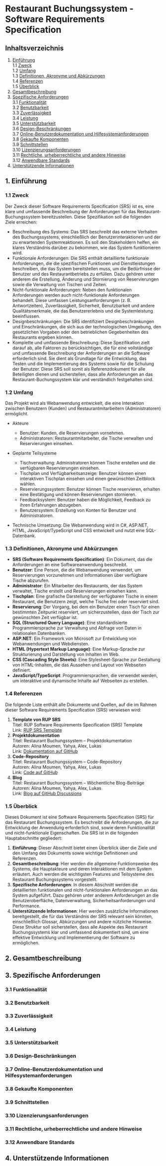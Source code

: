 # Restaurant Buchungssystem - Software Requirements Specification

## Inhaltsverzeichnis
1. [Einführung](#1-einführung)  
   1.1 [Zweck](#11-zweck)  
   1.2 [Umfang](#12-umfang)  
   1.3 [Definitionen, Akronyme und Abkürzungen](#13-definitionen-akronyme-und-abkürzungen)  
   1.4 [Referenzen](#14-referenzen)  
   1.5 [Überblick](#15-überblick)  
2. [Gesamtbeschreibung](#2-gesamtbeschreibung)  
3. [Spezifische Anforderungen](#3-spezifische-anforderungen)  
   3.1 [Funktionalität](#31-funktionalität)  
   3.2 [Benutzbarkeit](#32-benutzbarkeit)  
   3.3 [Zuverlässigkeit](#33-zuverlässigkeit)  
   3.4 [Leistung](#34-leistung)  
   3.5 [Unterstützbarkeit](#35-unterstützbarkeit)  
   3.6 [Design-Beschränkungen](#36-design-beschränkungen)  
   3.7 [Online-Benutzerdokumentation und Hilfesystemanforderungen](#37-online-benutzerdokumentation-und-hilfesystemanforderungen)  
   3.8 [Gekaufte Komponenten](#38-gekaufte-komponenten)  
   3.9 [Schnittstellen](#39-schnittstellen)  
   3.10 [Lizenzierungsanforderungen](#310-lizenzierungsanforderungen)  
   3.11 [Rechtliche, urheberrechtliche und andere Hinweise](#311-rechtliche-urheberrechtliche-und-andere-hinweise)  
   3.12 [Anwendbare Standards](#312-anwendbare-standards)  
4. [Unterstützende Informationen](#4-unterstützende-informationen)  

## 1. Einführung  

### 1.1 Zweck  
Der Zweck dieser Software Requirements Specification (SRS) ist es, eine klare und umfassende Beschreibung der Anforderungen für das Restaurant-Buchungssystem bereitzustellen. Diese Spezifikation soll die folgenden Ziele erreichen:
- Beschreibung des Systems: Das SRS beschreibt das externe Verhalten des Buchungssystems, einschließlich der Benutzerinteraktionen und der zu erwartenden Systemreaktionen. Es soll den Stakeholdern helfen, ein klares Verständnis darüber zu bekommen, wie das System funktionieren wird.
- Funktionale Anforderungen: Die SRS enthält detaillierte funktionale Anforderungen, die die spezifischen Funktionen und Dienstleistungen beschreiben, die das System bereitstellen muss, um die Bedürfnisse der Benutzer und des Restaurantbetriebs zu erfüllen. Dazu gehören unter anderem die Erstellung, Änderung und Stornierung von Reservierungen sowie die Verwaltung von Tischen und Zeiten.
- Nicht-funktionale Anforderungen: Neben den funktionalen Anforderungen werden auch nicht-funktionale Anforderungen behandelt. Diese umfassen Leistungsanforderungen (z. B. Antwortzeiten), Zuverlässigkeit, Sicherheit, Benutzbarkeit und andere Qualitätsmerkmale, die das Benutzererlebnis und die Systemleistung beeinflussen.
- Designbeschränkungen: Die SRS identifiziert Designbeschränkungen und Einschränkungen, die sich aus der technologischen Umgebung, den gesetzlichen Vorgaben oder den betrieblichen Gegebenheiten des Restaurants ergeben können.
- Komplette und umfassende Beschreibung: Diese Spezifikation zielt darauf ab, alle Faktoren zu berücksichtigen, die für eine vollständige und umfassende Beschreibung der Anforderungen an die Software erforderlich sind. Sie dient als Grundlage für die Entwicklung, das Testen und die Implementierung des Systems sowie für die Schulung der Benutzer.
Diese SRS soll somit als Referenzdokument für alle Beteiligten dienen und sicherstellen, dass alle Anforderungen an das Restaurant-Buchungssystem klar und verständlich festgehalten sind.

### 1.2 Umfang  
Das Projekt wird als Webanwendung entwickelt, die eine Interaktion zwischen Benutzern (Kunden) und Restaurantmitarbeitern (Administratoren) ermöglicht.
- Akteure
   - Benutzer: Kunden, die Reservierungen vornehmen.
   - Administratoren: Restaurantmitarbeiter, die Tische verwalten und Reservierungen einsehen.

- Geplante Teilsysteme
   - Tischverwaltung: Administratoren können Tische erstellen und die verfügbaren Reservierungen einsehen.
   - Tischplan und Verfügbarkeitsanzeige: Benutzer können einen interaktiven Tischplan einsehen und einen gewünschten Zeitblock wählen.
   - Reservierungssystem: Benutzer können Tische reservieren, erhalten eine Bestätigung und können Reservierungen stornieren.
   - Feedbacksystem: Benutzer haben die Möglichkeit, Feedback zu ihren Erfahrungen abzugeben.
   - Benutzersystem: Erstellung von Konten für Benutzer und Administratoren.
- Technische Umsetzung: Die Webanwendung wird in C#, ASP.NET, HTML, JavaScript/TypeScript und CSS entwickelt und nutzt eine SQL-Datenbank.

### 1.3 Definitionen, Akronyme und Abkürzungen  
- **SRS (Software Requirements Specification)**: Ein Dokument, das die Anforderungen an eine Softwareanwendung beschreibt.
- **Benutzer**: Eine Person, die die Webanwendung verwendet, um Reservierungen vorzunehmen und Informationen über verfügbare Tische abzurufen.
- **Administrator**: Ein Mitarbeiter des Restaurants, der das System verwaltet, Tische erstellt und Reservierungen einsehen kann.
- **Tischplan**: Eine grafische Darstellung der verfügbaren Tische in einem Restaurant, die Benutzern zeigt, welche Tische frei oder reserviert sind.
- **Reservierung**: Der Vorgang, bei dem ein Benutzer einen Tisch für einen bestimmten Zeitpunkt reserviert, um sicherzustellen, dass der Tisch zur gewünschten Zeit verfügbar ist.
- **SQL (Structured Query Language)**: Eine standardisierte Programmiersprache zur Verwaltung und Abfrage von Daten in relationalen Datenbanken.
- **ASP.NET**: Ein Framework von Microsoft zur Entwicklung von Webanwendungen und Webdiensten.
- **HTML (Hypertext Markup Language)**: Eine Markup-Sprache zur Strukturierung und Darstellung von Inhalten im Web.
- **CSS (Cascading Style Sheets)**: Eine Stylesheet-Sprache zur Gestaltung von HTML-Inhalten, die das Aussehen und Layout von Webseiten definiert.
- **JavaScript/TypeScript**: Programmiersprachen, die verwendet werden, um interaktive und dynamische Inhalte auf Webseiten zu erstellen.

### 1.4 Referenzen  
Die folgende Liste enthält alle Dokumente und Quellen, auf die im Rahmen dieser Software Requirements Specification (SRS) verwiesen wird:
1. **Template von RUP SRS**  
   Titel: RUP Software Requirements Specification (SRS) Template  
   Link: [RUP SRS Template](https://sceweb.sce.uhcl.edu/helm/REQ_ENG_WEB/My-Files/mod4/rup_srs.dot)
2. **Projektdokumentation**  
   Titel: Restaurant Buchungssystem – Projektdokumentation  
   Autoren: Alina Moumen, Yahya, Alex, Lukas  
   Link: [Dokumentation auf GitHub](https://github.com/AlinaBoess/SoftwareEngineeringProjektTINF23B5/tree/main/documentation)  
3. **Code-Repository**  
   Titel: Restaurant Buchungssystem – Code-Repository  
   Autoren: Alina Moumen, Yahya, Alex, Lukas  
   Link: [Code auf GitHub](https://github.com/AlinaBoess/SoftwareEngineeringProjektTINF23B5/tree/main/programCode)  
4. **Blog**  
   Titel: Restaurant Buchungssystem – Wöchentliche Blog-Beiträge  
   Autoren: Alina Moumen, Yahya, Alex, Lukas  
   Link: [Blog auf GitHub Discussions](https://github.com/AlinaBoess/SoftwareEngineeringProjektTINF23B5/discussions)  

### 1.5 Überblick 
Dieses Dokument ist eine Software Requirements Specification (SRS) für das Restaurant Buchungssystem. Es beschreibt die Anforderungen, die zur Entwicklung der Anwendung erforderlich sind, sowie deren Funktionalität und nicht-funktionale Eigenschaften.
Die SRS ist in die folgenden Hauptabschnitte gegliedert:
1. **Einführung**: Dieser Abschnitt bietet einen Überblick über die Ziele und den Umfang des Dokuments sowie wichtige Definitionen und Referenzen.
2. **Gesamtbeschreibung**: Hier werden die allgemeine Funktionsweise des Systems, die Hauptakteure und deren Interaktionen mit dem System erläutert. Auch werden die wichtigsten Features und Teilsysteme des Restaurant Buchungssystems vorgestellt.
3. **Spezifische Anforderungen**: In diesem Abschnitt werden die detaillierten funktionalen und nicht-funktionalen Anforderungen an das System aufgeführt. Dazu gehören unter anderem Anforderungen an die Benutzeroberfläche, Datenverwaltung, Sicherheitsanforderungen und Performance.
4. **Unterstützende Informationen**: Hier werden zusätzliche Informationen bereitgestellt, die für das Verständnis der SRS relevant sein könnten, einschließlich Glossar, Abkürzungen und andere nützliche Hinweise.
Diese Struktur soll sicherstellen, dass alle Aspekte des Restaurant Buchungssystems klar und umfassend dokumentiert sind, um eine effektive Entwicklung und Implementierung der Software zu ermöglichen.

## 2. Gesamtbeschreibung  

## 3. Spezifische Anforderungen  
### 3.1 Funktionalität  
### 3.2 Benutzbarkeit  
### 3.3 Zuverlässigkeit  
### 3.4 Leistung  
### 3.5 Unterstützbarkeit  
### 3.6 Design-Beschränkungen  
### 3.7 Online-Benutzerdokumentation und Hilfesystemanforderungen  
### 3.8 Gekaufte Komponenten  
### 3.9 Schnittstellen  
### 3.10 Lizenzierungsanforderungen  
### 3.11 Rechtliche, urheberrechtliche und andere Hinweise  
### 3.12 Anwendbare Standards  

## 4. Unterstützende Informationen  
